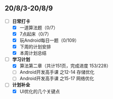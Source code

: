 ## 20/8/3-20/8/9
- [ ] **日常打卡**
  - [x] 一道算法题（0/7）
  - [x] 7点起床（0/7）
  - [x] 玩Android每日一题（0/109）
  - [x] 下周的计划安排
  - [x] 本周计划总结
- [ ] **学习计划**
  - [x] 算法第二章（共计151页，完成进度 153/228）
  - [ ] Android开发高手课 之12-14 存储优化
  - [ ] Android开发高手课 之15-17 网络优化
- [ ] **计划补全**
   - [x] UI优化的几个关键点